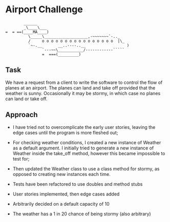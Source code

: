 Airport Challenge
=================

```
        ______
        _\____\___
=  = ==(____MA____)
          \_____\___________________,-~~~~~~~`-.._
          /     o o o o o o o o o o o o o o o o  |\_
          `~-.__       __..----..__                  )
                `---~~\___________/------------`````
                =  ===(_________)

```

Task
-----

We have a request from a client to write the software to control the flow of planes at an airport. The planes can land and take off provided that the weather is sunny. Occasionally it may be stormy, in which case no planes can land or take off.

Approach
---------

* I have tried not to overcomplicate the early user stories, leaving the edge cases until the program is more fleshed out;
* For checking weather conditions, I created a new instance of Weather as a default argument. I initially tried to generate a new instance of Weather inside the take_off method, however this became impossible to test for;
* Then updated the Weather class to use a class method for stormy, as opposed to creating new instances each time.

* Tests have been refactored to use doubles and method stubs
* User stories implemented, then edge cases added
* Arbitrarily decided on a default capacity of 10
* The weather has a 1 in 20 chance of being stormy (also arbitrary)
